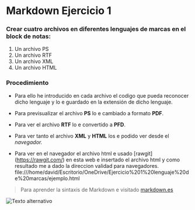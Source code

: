 # Markdown Ejercicio 1
### Crear cuatro archivos en diferentes lenguajes de marcas en el block de notas:
<ol>
  <li> Un archivo PS </li>
  <li> Un archivo RTF </li>
  <li> Un archivo XML </li>
  <li> Un archivo HTML </li>
</ol>


### Procedimiento

* Para ello he introducido en cada archivo el codigo que pueda reconocer dicho lenguaje y lo e guardado en la extensión de dicho lenguaje.
 
 
* Para previsualizar el archivo  **PS**  lo e cambiado a formato  **PDF**.
 
 
* Para ver el archivo <strong>RTF</strong> lo e convertido a <strong>PFD</strong>.
 
 
* Para ver tanto el archivo **XML** y **HTML** los e podido ver desde el *navegador.*

* Para ver en el navegador el archivo html e usado [rawgit] (https://rawgit.com/) en esta web e insertado el archivo html y como resultado me a dado la direccion validad para navegadores. file:///home/david/Escritorio/OneDrive/Ejercicio%201%20lenguaje%20de%20marcas/ejemplo.html

> Para aprender la sintaxis de Markdown e visitado [markdown.es](https://markdown.es/)


![Texto alternativo](https://macdown.uranusjr.com/static/images/logo.png)
